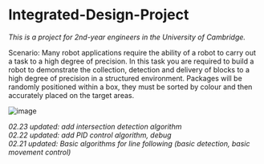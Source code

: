 # Integrated-Design-Project

*This is a project for 2nd-year engineers in the University of Cambridge.*

Scenario:
Many robot applications require the ability of a robot to carry out a task to a high degree of precision. In this task
you are required to build a robot to demonstrate the collection, detection and delivery of blocks to a high degree of
precision in a structured environment.
Packages will be randomly positioned within a box, they must be sorted by colour and then accurately placed on the
target areas.

![image](https://user-images.githubusercontent.com/94389344/155006604-c28d0354-6b6b-496e-a3ca-8a9cd7bffe59.png)



*02.23 updated: add intersection detection algorithm*<br>
*02.22 updated: add PID control algorithm, debug*<br>
*02.21 updated: Basic algorithms for line following (basic detection, basic movement control)*<br>
